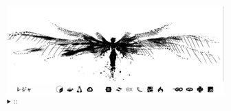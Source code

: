 <img src="./banner.png">
<details><summary> :: </summary>
<!--START_SECTION:waka-->

```
From: 09 August 2024 - To: 15 October 2025

Total Time: 2,007 hrs 35 mins

PHP                        506 hrs 10 mins //////-------------------   23.45 %
Python                     426 hrs 12 mins /////--------------------   19.75 %
Markdown                   223 hrs 29 mins ///----------------------   10.35 %
Other                      150 hrs 50 mins //-----------------------   06.99 %
```

<!--END_SECTION:waka-->
</details>
